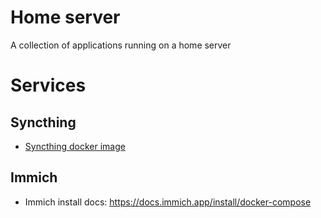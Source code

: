 # Home server
 
A collection of applications running on a home server

# Services

## Syncthing

- [Syncthing docker image](https://docs.linuxserver.io/images/docker-syncthing/)

## Immich

- Immich install docs: https://docs.immich.app/install/docker-compose
